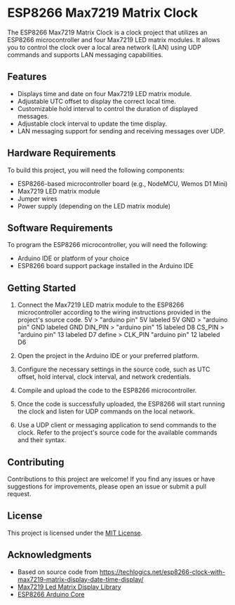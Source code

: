 # ESP8266 Max7219 Matrix Clock

The ESP8266 Max7219 Matrix Clock is a clock project that utilizes an ESP8266 microcontroller and four Max7219 LED matrix modules. It allows you to control the clock over a local area network (LAN) using UDP commands and supports LAN messaging capabilities.


## Features

- Displays time and date on four Max7219 LED matrix module.
- Adjustable UTC offset to display the correct local time.
- Customizable hold interval to control the duration of displayed messages.
- Adjustable clock interval to update the time display.
- LAN messaging support for sending and receiving messages over UDP.

## Hardware Requirements

To build this project, you will need the following components:

- ESP8266-based microcontroller board (e.g., NodeMCU, Wemos D1 Mini)
- Max7219 LED matrix module
- Jumper wires
- Power supply (depending on the LED matrix module)

## Software Requirements

To program the ESP8266 microcontroller, you will need the following:

- Arduino IDE or platform of your choice
- ESP8266 board support package installed in the Arduino IDE

## Getting Started

1. Connect the Max7219 LED matrix module to the ESP8266 microcontroller according to the wiring instructions provided in the project's source code.
5V > "arduino pin" 5V  labeled 5V
GND > "arduino pin" GND  labeled GND
DIN_PIN > "arduino pin" 15  labeled D8
CS_PIN > "arduino pin" 13  labeled D7
define > CLK_PIN "arduino pin" 12  labeled D6

2. Open the project in the Arduino IDE or your preferred platform.

3. Configure the necessary settings in the source code, such as UTC offset, hold interval, clock interval, and network credentials.

4. Compile and upload the code to the ESP8266 microcontroller.

5. Once the code is successfully uploaded, the ESP8266 will start running the clock and listen for UDP commands on the local network.

6. Use a UDP client or messaging application to send commands to the clock. Refer to the project's source code for the available commands and their syntax.

## Contributing

Contributions to this project are welcome! If you find any issues or have suggestions for improvements, please open an issue or submit a pull request.

## License

This project is licensed under the [MIT License](LICENSE).

## Acknowledgments

- Based on source code from https://techlogics.net/esp8266-clock-with-max7219-matrix-display-date-time-display/
- [Max7219 Led Matrix Display Library](https://github.com/wayoda/LedControl)
- [ESP8266 Arduino Core](https://github.com/esp8266/Arduino)

